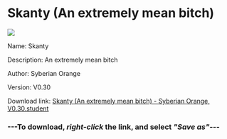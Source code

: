 # Skanty (An extremely mean bitch)

<img src = "https://raw.githubusercontent.com/Arbiter1223/Daigaku-Gurashi-Custom-Students/master/Students/Files/Skanty%20(An%20extremely%20mean%20bitch).png">

Name: Skanty

Description: An extremely mean bitch

Author: Syberian Orange

Version: V0.30

Download link: <a href="https://raw.githubusercontent.com/Arbiter1223/Daigaku-Gurashi-Custom-Students/master/Students/Files/Skanty%20(An%20extremely%20mean%20bitch)%20-%20Syberian%20Orange%2C%20V0.30.student">Skanty (An extremely mean bitch) - Syberian Orange, V0.30.student</a>

### ---**To download, _right-click_ the link, and select _"Save as"_**---
